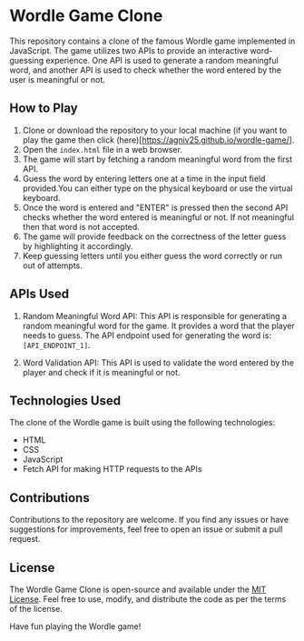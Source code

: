 # Wordle Game Clone

This repository contains a clone of the famous Wordle game implemented in JavaScript. The game utilizes two APIs to provide an interactive word-guessing experience. One API is used to generate a random meaningful word, and another API is used to check whether the word entered by the user is meaningful or not.

## How to Play

1. Clone or download the repository to your local machine (if you want to play the game then click (here)[https://agniv25.github.io/wordle-game/].
2. Open the `index.html` file in a web browser.
3. The game will start by fetching a random meaningful word from the first API.
4. Guess the word by entering letters one at a time in the input field provided.You can either type on the physical keyboard or use the virtual keyboard.
5. Once the word is entered and "ENTER" is pressed then the second API checks whether the word entered is meaningful or not. If not meaningful then that word is not accepted.
6. The game will provide feedback on the correctness of the letter guess by highlighting it accordingly.
7. Keep guessing letters until you either guess the word correctly or run out of attempts.

## APIs Used

1. Random Meaningful Word API: This API is responsible for generating a random meaningful word for the game. It provides a word that the player needs to guess. The API endpoint used for generating the word is: `[API_ENDPOINT_1]`.

2. Word Validation API: This API is used to validate the word entered by the player and check if it is meaningful or not. 

## Technologies Used

The clone of the Wordle game is built using the following technologies:

- HTML
- CSS
- JavaScript
- Fetch API for making HTTP requests to the APIs

## Contributions

Contributions to the repository are welcome. If you find any issues or have suggestions for improvements, feel free to open an issue or submit a pull request.

## License

The Wordle Game Clone is open-source and available under the [MIT License](LICENSE). Feel free to use, modify, and distribute the code as per the terms of the license.

Have fun playing the Wordle game!
